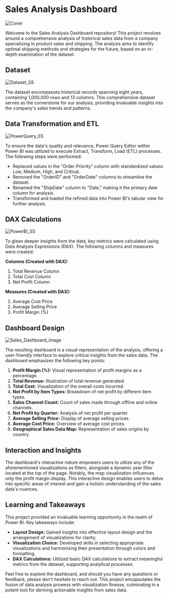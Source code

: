 # Sales Analysis Dashboard

![Cover](https://github.com/nashaat29/Google-Play-Store-EDA/assets/138555343/0cb806c4-b58c-46c3-9a33-e3401c045e70)

Welcome to the Sales Analysis Dashboard repository! This project revolves around a comprehensive analysis of historical sales data from a company specializing in product sales and shipping. The analysis aims to identify optimal shipping methods and strategies for the future, based on an in-depth examination of the dataset.

## Dataset

![Dataset_SS](https://github.com/nashaat29/Google-Play-Store-EDA/assets/138555343/cadea80a-edce-4bf4-8c34-bdf6998125b8)

The dataset encompasses historical records spanning eight years, containing 1,000,000 rows and 13 columns. This comprehensive dataset serves as the cornerstone for our analysis, providing invaluable insights into the company's sales trends and patterns.

## Data Transformation and ETL

![PowerQuery_SS](https://github.com/nashaat29/Google-Play-Store-EDA/assets/138555343/62935a59-c3a1-4691-88f0-4f27d92e6bf8)

To ensure the data's quality and relevance, Power Query Editor within Power BI was utilized to execute Extract, Transform, Load (ETL) processes. The following steps were performed:

- Replaced values in the "Order Priority" column with standardized values: Low, Medium, High, and Critical.
- Removed the "OrderID" and "OrderDate" columns to streamline the dataset.
- Renamed the "ShipDate" column to "Date," making it the primary date column for analysis.
- Transformed and loaded the refined data into Power BI's tabular view for further analysis.

## DAX Calculations

![PowerBI_SS](https://github.com/nashaat29/Google-Play-Store-EDA/assets/138555343/cd05e3ff-33eb-4dd4-b913-528a9e2a1361)

To glean deeper insights from the data, key metrics were calculated using Data Analysis Expressions (DAX). The following columns and measures were created:

**Columns (Created with DAX):**
1. Total Revenue Column
2. Total Cost Column
3. Net Profit Column

**Measures (Created with DAX):**
1. Average Cost Price
2. Average Selling Price
3. Profit Margin (%)

## Dashboard Design

![Sales_Dashboard_image](https://github.com/nashaat29/Google-Play-Store-EDA/assets/138555343/6dae2490-96d5-4441-beeb-16c1693c38b7)

The resulting dashboard is a visual representation of the analysis, offering a user-friendly interface to explore critical insights from the sales data. The dashboard emphasizes the following key points:

1. **Profit Margin (%):** Visual representation of profit margins as a percentage.
2. **Total Revenue:** Illustration of total revenue generated.
3. **Total Cost:** Visualization of the overall costs incurred.
4. **Net Profit by Item Types:** Breakdown of net profit by different item types.
5. **Sales Channel Count:** Count of sales made through offline and online channels.
6. **Net Profit by Quarter:** Analysis of net profit per quarter.
7. **Average Selling Price:** Display of average selling prices.
8. **Average Cost Price:** Overview of average cost prices.
9. **Geographical Sales Data Map:** Representation of sales origins by country.

## Interaction and Insights

The dashboard's interactive nature empowers users to utilize any of the aforementioned visualizations as filters, alongside a dynamic year filter located at the top of the page. Notably, the map visualization influences only the profit margin display. This interactive design enables users to delve into specific areas of interest and gain a holistic understanding of the sales data's nuances.

## Learning and Takeaways

This project provided an invaluable learning opportunity in the realm of Power BI. Key takeaways include:

- **Layout Design:** Gained insights into effective layout design and the arrangement of visualizations for clarity.
- **Visualization Choice:** Developed skills in selecting appropriate visualizations and harmonizing their presentation through colors and formatting.
- **DAX Calculations:** Utilized basic DAX calculations to extract meaningful metrics from the dataset, supporting analytical processes.

Feel free to explore the dashboard, and should you have any questions or feedback, please don't hesitate to reach out. This project encapsulates the fusion of data analysis prowess with visualization finesse, culminating in a potent tool for deriving actionable insights from sales data.
